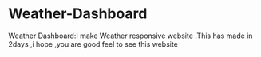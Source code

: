 # Weather-Dashboard
Weather Dashboard:I make Weather responsive website .This has made in 2days ,i hope ,you are good feel to see this website
